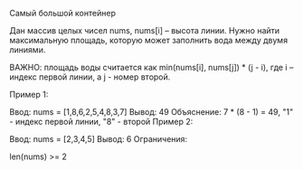 Самый большой контейнер

Дан массив целых чисел nums, nums[i] – высота линии. Нужно найти максимальную площадь, которую может заполнить вода между двумя линиями.

ВАЖНО: площадь воды считается как min(nums[i], nums[j]) * (j - i), где i – индекс первой линии, а j - номер второй.

Пример 1:


Ввод: nums = [1,8,6,2,5,4,8,3,7]
Вывод: 49
Объяснение: 7 * (8 - 1) = 49, "1" - индекс первой линии, "8" - второй
Пример 2:

Ввод: nums = [2,3,4,5]
Вывод: 6
Ограничения:

len(nums) >= 2